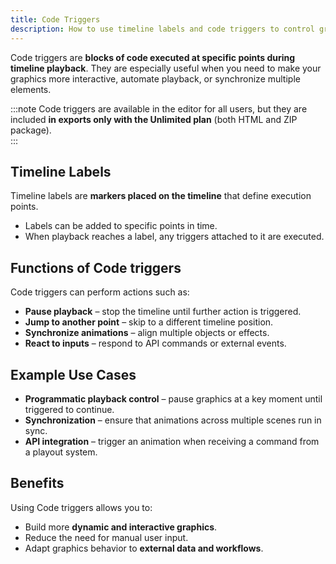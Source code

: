 ```yaml
---
title: Code Triggers
description: How to use timeline labels and code triggers to control graphics playback.
---
```


Code triggers are **blocks of code executed at specific points during timeline playback**. They are especially useful when you need to make your graphics more interactive, automate playback, or synchronize multiple elements.  

:::note
Code triggers are available in the editor for all users, but they are included **in exports only with the Unlimited plan** (both HTML and ZIP package).  
:::

## Timeline Labels

Timeline labels are **markers placed on the timeline** that define execution points.  
- Labels can be added to specific points in time.  
- When playback reaches a label, any triggers attached to it are executed.  

## Functions of Code triggers

Code triggers can perform actions such as:  

- **Pause playback** – stop the timeline until further action is triggered.  
- **Jump to another point** – skip to a different timeline position.  
- **Synchronize animations** – align multiple objects or effects.  
- **React to inputs** – respond to API commands or external events.  

## Example Use Cases

- **Programmatic playback control** – pause graphics at a key moment until triggered to continue.  
- **Synchronization** – ensure that animations across multiple scenes run in sync.  
- **API integration** – trigger an animation when receiving a command from a playout system.  

## Benefits

Using Code triggers allows you to:  
- Build more **dynamic and interactive graphics**.  
- Reduce the need for manual user input.  
- Adapt graphics behavior to **external data and workflows**.  

